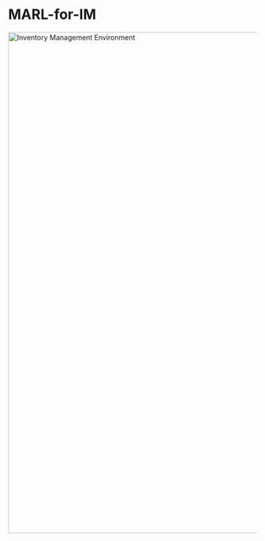 # MARL-for-IM

<img width="1015" alt="Inventory Management Environment" src="https://user-images.githubusercontent.com/58092724/121228696-f82eff80-c884-11eb-9194-ee6a7694227d.png">
